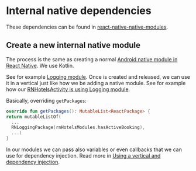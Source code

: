 # Internal native dependencies

These dependencies can be found in [react-native-native-modules](../../RNAndroidPlayground/react-native-native-modules/src/main/java/com/skypicker/reactnative/nativemodules).

## Create a new internal native module

The process is the same as creating a normal [Android native module in React Native](https://facebook.github.io/react-native/docs/native-modules-android).
We use Kotlin. 

See for example [Logging module](https://github.com/kiwicom/mobile/tree/docs/rnkiwimobile/RNAndroidPlayground/react-native-native-modules/src/main/java/com/skypicker/reactnative/nativemodules/logging). 
Once is created and released, we can use it in a vertical just like how we be adding a native module. See for example how our [RNHotelsActivity is using Logging module](https://github.com/kiwicom/mobile/blob/docs/rnkiwimobile/RNAndroidPlayground/rnkiwimobile/src/main/java/com/kiwi/rnkiwimobile/RNHotelsActivity.kt#L35).

Basically, overriding `getPackages`:

```kt
override fun getPackages(): MutableList<ReactPackage> {
return mutableListOf(
  ...
  RNLoggingPackage(rnHotelsModules.hasActiveBooking),
  ...)
}
``` 

In our modules we can pass also variables or even callbacks that we can use for dependency injection.
Read more in [Using a vertical and dependency injection](https://github.com/kiwicom/mobile/blob/docs/rnkiwimobile/docs/android/verticals-and-dependency-injection.md#using-a-vertical-and-dependency-injection).